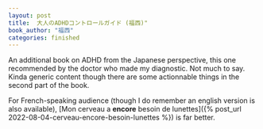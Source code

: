 ```yaml
---
layout: post
title:  大人のADHDコントロールガイド (福西)"
book_author: "福西"
categories: finished
---
```


An additional book on ADHD from the Japanese perspective, this one recommended by the doctor who made my diagnostic. Not much to say. Kinda generic content though there are some actionnable things in the second part of the book.

For French-speaking audience (though I do remember an english version is also available), [Mon cerveau a **encore** besoin de lunettes]({% post_url 2022-08-04-cerveau-encore-besoin-lunettes %}) is far better.